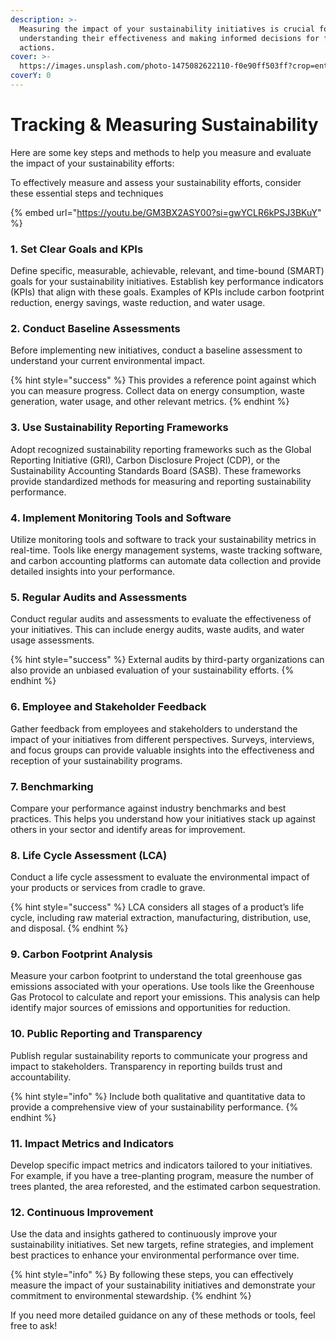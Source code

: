 ```yaml
---
description: >-
  Measuring the impact of your sustainability initiatives is crucial for
  understanding their effectiveness and making informed decisions for future
  actions.
cover: >-
  https://images.unsplash.com/photo-1475082622110-f0e90ff503ff?crop=entropy&cs=srgb&fm=jpg&ixid=M3wxOTcwMjR8MHwxfHNlYXJjaHwzfHxhYm92ZSUyMHRyZWVzfGVufDB8fHx8MTcyNzk5MDAwNXww&ixlib=rb-4.0.3&q=85
coverY: 0
---
```


# Tracking & Measuring Sustainability

Here are some key steps and methods to help you measure and evaluate the impact of your sustainability efforts:

To effectively measure and assess your sustainability efforts, consider these essential steps and techniques

{% embed url="https://youtu.be/GM3BX2ASY00?si=gwYCLR6kPSJ3BKuY" %}

### 1. **Set Clear Goals and KPIs**

Define specific, measurable, achievable, relevant, and time-bound (SMART) goals for your sustainability initiatives. Establish key performance indicators (KPIs) that align with these goals. Examples of KPIs include carbon footprint reduction, energy savings, waste reduction, and water usage.

### 2. **Conduct Baseline Assessments**

Before implementing new initiatives, conduct a baseline assessment to understand your current environmental impact.&#x20;

{% hint style="success" %}
This provides a reference point against which you can measure progress. Collect data on energy consumption, waste generation, water usage, and other relevant metrics.
{% endhint %}

### 3. **Use Sustainability Reporting Frameworks**

Adopt recognized sustainability reporting frameworks such as the Global Reporting Initiative (GRI), Carbon Disclosure Project (CDP), or the Sustainability Accounting Standards Board (SASB). These frameworks provide standardized methods for measuring and reporting sustainability performance.

### 4. **Implement Monitoring Tools and Software**

Utilize monitoring tools and software to track your sustainability metrics in real-time. Tools like energy management systems, waste tracking software, and carbon accounting platforms can automate data collection and provide detailed insights into your performance.

### 5. **Regular Audits and Assessments**

Conduct regular audits and assessments to evaluate the effectiveness of your initiatives. This can include energy audits, waste audits, and water usage assessments.&#x20;

{% hint style="success" %}
External audits by third-party organizations can also provide an unbiased evaluation of your sustainability efforts.
{% endhint %}

### 6. **Employee and Stakeholder Feedback**

Gather feedback from employees and stakeholders to understand the impact of your initiatives from different perspectives. Surveys, interviews, and focus groups can provide valuable insights into the effectiveness and reception of your sustainability programs.

### 7. **Benchmarking**

Compare your performance against industry benchmarks and best practices. This helps you understand how your initiatives stack up against others in your sector and identify areas for improvement.

### 8. **Life Cycle Assessment (LCA)**

Conduct a life cycle assessment to evaluate the environmental impact of your products or services from cradle to grave.&#x20;

{% hint style="success" %}
LCA considers all stages of a product’s life cycle, including raw material extraction, manufacturing, distribution, use, and disposal.
{% endhint %}

### 9. **Carbon Footprint Analysis**

Measure your carbon footprint to understand the total greenhouse gas emissions associated with your operations. Use tools like the Greenhouse Gas Protocol to calculate and report your emissions. This analysis can help identify major sources of emissions and opportunities for reduction.

### 10. **Public Reporting and Transparency**

Publish regular sustainability reports to communicate your progress and impact to stakeholders. Transparency in reporting builds trust and accountability.&#x20;

{% hint style="info" %}
Include both qualitative and quantitative data to provide a comprehensive view of your sustainability performance.
{% endhint %}

### 11. **Impact Metrics and Indicators**

Develop specific impact metrics and indicators tailored to your initiatives. For example, if you have a tree-planting program, measure the number of trees planted, the area reforested, and the estimated carbon sequestration.

### 12. **Continuous Improvement**

Use the data and insights gathered to continuously improve your sustainability initiatives. Set new targets, refine strategies, and implement best practices to enhance your environmental performance over time.

{% hint style="info" %}
By following these steps, you can effectively measure the impact of your sustainability initiatives and demonstrate your commitment to environmental stewardship.&#x20;
{% endhint %}

If you need more detailed guidance on any of these methods or tools, feel free to ask!
